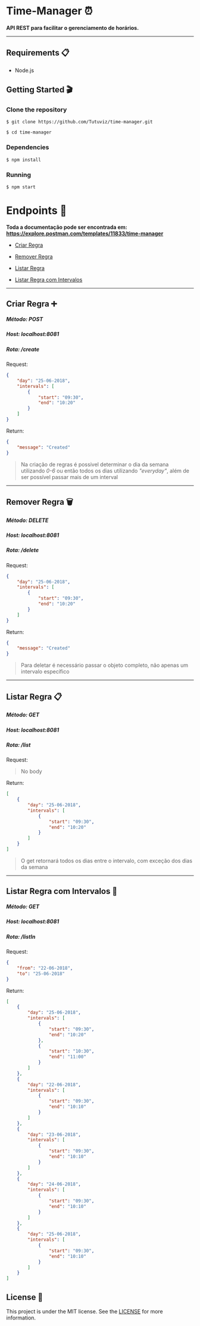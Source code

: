 # **Time-Manager** ⏰

**API REST para facilitar o gerenciamento de horários.**

---

## Requirements 📋

- Node.js

## Getting Started 🎬

### Clone the repository

    $ git clone https://github.com/Tutuviz/time-manager.git

    $ cd time-manager

### Dependencies

    $ npm install

### Running

    $ npm start

# Endpoints 📌

**Toda a documentação pode ser encontrada em: https://explore.postman.com/templates/11833/time-manager**

- [Criar Regra](#Criar-Regra)

- [Remover Regra](#Remover-Regra)

- [Listar Regra](#Listar-Regra)

- [Listar Regra com Intervalos](#Listar-Regra-Com-Intervalos)

---

## Criar Regra ➕

##### **Método:** POST

##### **Host:** localhost:8081

##### **Rota:** /create

Request:

```json
{
	"day": "25-06-2018",
	"intervals": [
		{
			"start": "09:30",
			"end": "10:20"
		}
	]
}
```

Return:

```json
{
	"message": "Created"
}
```

> Na criação de regras é possivel determinar o dia da semana utilizando _0-6_ ou então todos os dias utilizando _"everyday"_, além de ser possível passar mais de um interval

---

## Remover Regra 🗑️

##### **Método:** DELETE

##### **Host:** localhost:8081

##### **Rota:** /delete

Request:

```json
{
	"day": "25-06-2018",
	"intervals": [
		{
			"start": "09:30",
			"end": "10:20"
		}
	]
}
```

Return:

```json
{
	"message": "Created"
}
```

> Para deletar é necessário passar o objeto completo, não apenas um intervalo específico

---

## Listar Regra 📋

##### **Método:** GET

##### **Host:** localhost:8081

##### **Rota:** /list

Request:

> No body

Return:

```json
[
	{
		"day": "25-06-2018",
		"intervals": [
			{
				"start": "09:30",
				"end": "10:20"
			}
		]
	}
]
```

> O get retornará todos os dias entre o intervalo, com exceção dos dias da semana

---

## Listar Regra com Intervalos 📅

##### **Método:** GET

##### **Host:** localhost:8081

##### **Rota:** /listIn

Request:

```json
{
	"from": "22-06-2018",
	"to": "25-06-2018"
}
```

Return:

```json
[
	{
		"day": "25-06-2018",
		"intervals": [
			{
				"start": "09:30",
				"end": "10:20"
			},
			{
				"start": "10:30",
				"end": "11:00"
			}
		]
	},
	{
		"day": "22-06-2018",
		"intervals": [
			{
				"start": "09:30",
				"end": "10:10"
			}
		]
	},
	{
		"day": "23-06-2018",
		"intervals": [
			{
				"start": "09:30",
				"end": "10:10"
			}
		]
	},
	{
		"day": "24-06-2018",
		"intervals": [
			{
				"start": "09:30",
				"end": "10:10"
			}
		]
	},
	{
		"day": "25-06-2018",
		"intervals": [
			{
				"start": "09:30",
				"end": "10:10"
			}
		]
	}
]
```

## License 📝

This project is under the MIT license. See the [LICENSE](https://github.com/Tutuviz/time-manager/blob/master/LICENSE) for more information.
